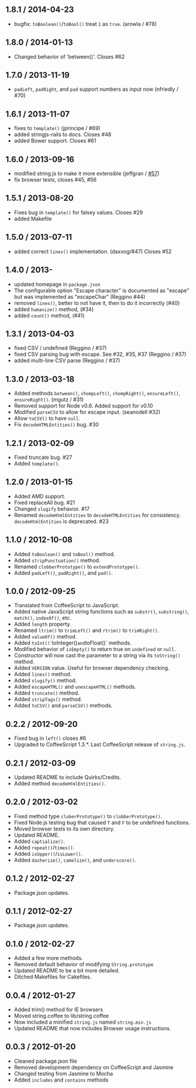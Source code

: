 1.8.1 / 2014-04-23
------------------
* bugfix: `toBoolean()`/`toBool()` treat `1` as `true`. (arowla / #78)

1.8.0 / 2014-01-13
------------------
* Changed behavior of 'between()'. Closes #62

1.7.0 / 2013-11-19
------------------
* `padLeft`, `padRight`, and `pad` support numbers as input now (nfriedly / #70)

1.6.1 / 2013-11-07
------------------
* fixes to `template()` (jprincipe / #69)
* added stringjs-rails to docs. Closes #48
* added Bower support. Closes #61

1.6.0 / 2013-09-16
------------------
* modified string.js to make it more extensible (jeffgran / [#57][57])
* fix browser tests, closes #45, #56

1.5.1 / 2013-08-20
------------------
* Fixes bug in `template()` for falsey values. Closes #29
* added Makefile

1.5.0 / 2013-07-11
------------------
* added correct `lines()` implementation. (daxxog/#47) Closes #52

1.4.0 / 2013-
------------------
* updated homepage in `package.json`
* The configurable option "Escape character" is documented as "escape" but was implemented as "escapeChar" (Reggino #44)
* removed `lines()`, better to not have it, then to do it incorrectly (#40)
* added `humanize()` method, (#34)
* added `count()` method, (#41) 

1.3.1 / 2013-04-03
------------------
* fixed CSV / undefined (Reggino / #37)
* fixed CSV parsing bug with escape. See #32, #35, #37 (Reggino / #37)
* added multi-line CSV parse (Reggino / #37)

1.3.0 / 2013-03-18
------------------
* Added methods `between()`, `chompLeft()`, `chompRight()`, `ensureLeft()`, `ensureRight()`. (mgutz / #31)
* Removed support for Node v0.6. Added support for v0.10
* Modified `parseCSV` to allow for escape input. (seanodell #32)
* Allow `toCSV()` to have `null`.
* Fix `decodeHTMLEntities()` bug. #30

1.2.1 / 2013-02-09
------------------
* Fixed truncate bug. #27
* Added `template()`.

1.2.0 / 2013-01-15
------------------
* Added AMD support.
* Fixed replaceAll bug. #21
* Changed `slugify` behavior. #17
* Renamed `decodeHtmlEntities` to `decodeHTMLEntities` for consistency. `decodeHtmlEntities` is deprecated. #23
 

1.1.0 / 2012-10-08
------------------
* Added `toBoolean()` and `toBool()` method.
* Added `stripPunctuation()` method.
* Renamed `clobberPrototype()` to `extendPrototype()`.
* Added `padLeft()`, `padRight()`, and `pad()`.


1.0.0 / 2012-09-25
------------------
* Translated from CoffeeScript to JavaScript.
* Added native JavaScript string functions such as `substr()`, `substring()`, `match()`, `indexOf()`, etc.
* Added `length` property.
* Renamed `ltrim()` to `trimLeft()` and `rtrim()` to `trimRight()`.
* Added `valueOf()` method.
* Added `toInt()`\`toInteger()` and `toFloat()` methods.
* Modified behavior of `isEmpty()` to return true on `undefined` or `null`.
* Constructor will now cast the parameter to a string via its `toString()` method.
* Added `VERSION` value. Useful for browser dependency checking.
* Added `lines()` method.
* Added `slugify()` method. 
* Added `escapeHTML()` and `unescapeHTML()` methods.
* Added `truncate()` method.
* Added `stripTags()` method.
* Added `toCSV()` and `parseCSV()` methods.

0.2.2 / 2012-09-20
------------------
* Fixed bug in `left()` closes #6
* Upgraded to CoffeeScript 1.3.*. Last CoffeeScript release of `string.js`.

0.2.1 / 2012-03-09
------------------
* Updated README to include Quirks/Credits.
* Added method `decodeHtmlEntities()`.

0.2.0 / 2012-03-02
------------------
* Fixed method type `cloberPrototype()` to `clobberPrototype()`.
* Fixed Node.js testing bug that caused `T` and `F` to be undefined functions.
* Moved browser tests to its own directory.
* Updated README.
* Added `captialize()`.
* Added `repeat()`/`times()`.
* Added `isUpper()`/`isLower()`.
* Added `dasherize()`, `camelize()`, and `underscore()`.

0.1.2 / 2012-02-27
------------------
* Package.json updates.

0.1.1 / 2012-02-27
------------------
* Package.json updates.

0.1.0 / 2012-02-27
------------------
* Added a few more methods.
* Removed default behavior of modifying `String.prototype`
* Updated README to be a bit more detailed.
* Ditched Makefiles for Cakefiles.

0.0.4 / 2012-01-27
----------------------
* Added trim() method for IE browsers
* Moved string.coffee to lib/string.coffee
* Now included a minified `string.js` named `string.min.js`
* Updated README that now includes Browser usage instructions.

0.0.3 / 2012-01-20
------------------
* Cleaned package.json file
* Removed development dependency on CoffeeScript and Jasmine
* Changed testing from Jasmine to Mocha
* Added `includes` and `contains` methods

[57]: https://github.com/jprichardson/string.js/pull/57
